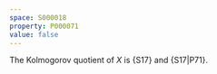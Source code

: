 ```yaml
---
space: S000018
property: P000071
value: false
---
```


The Kolmogorov quotient of $X$ is {S17}
and {S17|P71}.
